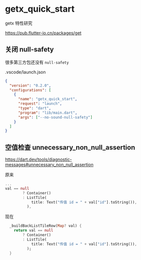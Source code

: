 # getx_quick_start

getx 特性研究

https://pub.flutter-io.cn/packages/get

## 关闭 null-safety

很多第三方包还没有 `null-safety`

.vscode/launch.json

```json
{
  "version": "0.2.0",
  "configurations": [
    {
      "name": "getx_quick_start",
      "request": "launch",
      "type": "dart",
      "program": "lib/main.dart",
      "args": ["--no-sound-null-safety"]
    }
  ]
}
```

## 空值检查 unnecessary_non_null_assertion

https://dart.dev/tools/diagnostic-messages#unnecessary_non_null_assertion

原来

```dart
...
val == null
        ? Container()
        : ListTile(
            title: Text("传值 id = " + val["id"].toString()),
          ),
```

现在

```dart
  _buildBackListTileRow(Map? val) {
    return val == null
        ? Container()
        : ListTile(
            title: Text("传值 id = " + val["id"].toString()),
          );
  }
```

